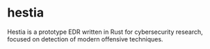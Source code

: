 # hestia
Hestia is a prototype EDR written in Rust for cybersecurity research, focused on detection of modern offensive techniques.
